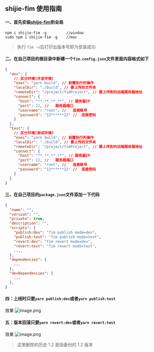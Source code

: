 ## shijie-fim 使用指南

#### 一、首先安装[shijie-fim](https://www.npmjs.com/package/shijie-fim)到全局

```shell
npm i shijie-fim -g         //window
sudo npm i shijie-fim -g    //mac
```

> 执行 `fim -v`后打印出版本号即为安装成功

#### 二、在自己项目的根目录中新建一个`fim.config.json`文件里面内容格式如下

```json
{
  "dev": {
    // 区分环境(开发环境)
    "exec": "yarn build", // 前置执行的操作
    "localDir": "./build", // 要上传的文件夹
    "remoteDir": "/project/fimProject", // 要上传到的远端服务器地址
    "connect": {
      "host": "**.**.**.**", // 服务器IP
      "port": 22, //   服务器端口
      "username": "root", //   连接账号
      "password": "12******22" //  连接密码
    }
  },
  "test": {
    // 区分环境(测试环境)
    "exec": "yarn build", // 前置执行的操作
    "localDir": "./build", // 要上传的文件夹
    "remoteDir": "/project/fimProject", // 要上传到的远端服务器地址
    "connect": {
      "host": "**.**.**.**", // 服务器IP
      "port": 22, //   服务器端口
      "username": "root", //   连接账号
      "password": "12******22" //  连接密码
    }
  }
}
```

#### 三、在自己项目的`package.json`文件添加一下代码

```json
{
  "name": "",
  "version": "",
  "private": true,
  "description": "",
  "scripts": {
    "publish:dev": "fim publish mode=dev",
    "publish:test": "fim publish mode=test",
    "revert:dev": "fim revert mode=dev",
    "revert:test": "fim revert mode=test",
    ...,
  },
  "dependencies": {
    ...
  },
  "devDependencies": {
    ...
  },
}

```

#### 四：上线时只要`yarn publish:dev`或者`yarn publish:test`

效果
![image.png](https://cdn.nlark.com/yuque/0/2022/png/22305382/1642587275355-b0ac5e7a-33e6-4810-ba30-a77f8b61e3fc.png#clientId=u995eeddb-0150-4&crop=0&crop=0&crop=1&crop=1&from=paste&height=521&id=uV2WD&margin=%5Bobject%20Object%5D&name=image.png&originHeight=1042&originWidth=1436&originalType=binary&ratio=1&rotation=0&showTitle=false&size=249978&status=done&style=none&taskId=u8d79842d-9e08-4852-95c1-d9bd146e418&title=&width=718)

#### 五：版本回滚只要`yarn revert:dev`或者`yarn revert:test`

效果
![image.png](https://cdn.nlark.com/yuque/0/2022/png/22305382/1643096907301-a442caa5-01ad-4540-91f8-002823456696.png#clientId=ud9aeeee8-03d4-4&crop=0&crop=0&crop=1&crop=1&from=paste&height=63&id=u22dd99da&margin=%5Bobject%20Object%5D&name=image.png&originHeight=63&originWidth=461&originalType=binary&ratio=1&rotation=0&showTitle=false&size=10219&status=done&style=none&taskId=u9e58f2c5-f0e1-46fb-ad13-5b0e64e4943&title=&width=461)

> 这里删除的历史 1.2 是指备份的 1.2 版本
